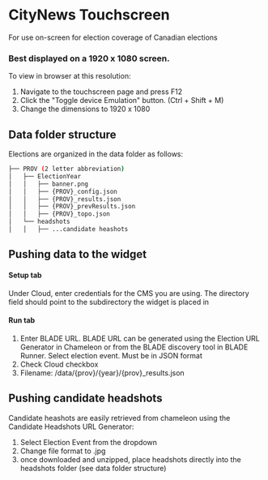 # CityNews Touchscreen 

For use on-screen for election coverage of Canadian elections

### Best displayed on a 1920 x 1080 screen.

To view in browser at this resolution: 
1. Navigate to the touchscreen page and press F12
2. Click the "Toggle device Emulation" button. (Ctrl + Shift + M)
3. Change the dimensions to 1920 x 1080


## Data folder structure

Elections are organized in the data folder as follows: 

```bash
├── PROV (2 letter abbreviation)
│   ├── ElectionYear
│   │   ├── banner.png
│   │   ├── {PROV}_config.json
│   │   ├── {PROV}_results.json
│   │   ├── {PROV}_prevResults.json
│   │   ├── {PROV}_topo.json
│   └── headshots
│   │   ├── ...candidate heashots
```

## Pushing data to the widget

#### Setup tab
Under Cloud, enter credentials for the CMS you are using. The directory field should point to the subdirectory the widget is placed in

#### Run tab
1. Enter BLADE URL. BLADE URL can be generated using the Election URL Generator in Chameleon or from the BLADE discovery tool in BLADE Runner. Select election event. Must be in JSON format
2. Check Cloud checkbox
3. Filename: /data/{prov}/{year}/{prov}_results.json


## Pushing candidate headshots

Candidate heashots are easily retrieved from chameleon using the Candidate Headshots URL Generator:
1. Select Election Event from the dropdown
2. Change file format to .jpg
3. once downloaded and unzipped, place headshots directly into the headshots folder (see data folder structure)



